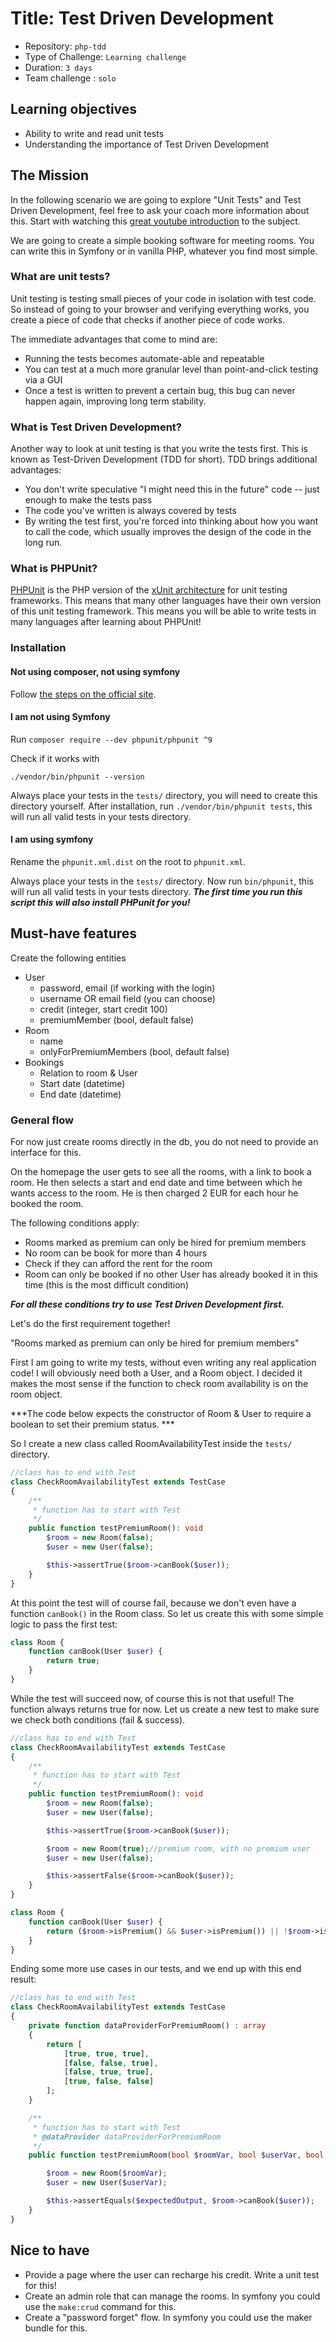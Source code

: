 # Title: Test Driven Development

- Repository: `php-tdd`
- Type of Challenge: `Learning challenge`
- Duration: `3 days`
- Team challenge : `solo`

## Learning objectives
- Ability to write and read unit tests
- Understanding the importance of Test Driven Development

## The Mission
In the following scenario we are going to explore "Unit Tests" and Test Driven Development, feel free to ask your coach more information about this.
Start with watching this [great youtube introduction](https://www.youtube.com/watch?v=WMqe0jkqPMQ) to the subject.

We are going to create a simple booking software for meeting rooms.
You can write this in Symfony or in vanilla PHP, whatever you find most simple.

### What are unit tests?
Unit testing is testing small pieces of your code in isolation with test code. So instead of going to your browser and verifying everything works, you create a piece of code that checks if another piece of code works.

The immediate advantages that come to mind are:

- Running the tests becomes automate-able and repeatable
- You can test at a much more granular level than point-and-click testing via a GUI
- Once a test is written to prevent a certain bug, this bug can never happen again, improving long term stability.

### What is Test Driven Development?
Another way to look at unit testing is that you write the tests first. This is known as Test-Driven Development (TDD for short). TDD brings additional advantages:

- You don't write speculative "I might need this in the future" code -- just enough to make the tests pass
- The code you've written is always covered by tests
- By writing the test first, you're forced into thinking about how you want to call the code, which usually improves the design of the code in the long run.

### What is PHPUnit?
[PHPUnit](https://phpunit.de/) is the PHP version of the [xUnit architecture](https://en.wikipedia.org/wiki/XUnit) for unit testing frameworks. This means that many other languages have their own version of this unit testing framework. This means you will be able to write tests in many languages after learning about PHPUnit!

### Installation
#### Not using composer, not using symfony
Follow [the steps on the official site](https://phpunit.readthedocs.io/en/9.3/installation.html).

#### I am not using Symfony
Run `composer require --dev phpunit/phpunit ^9`

Check if it works with

`./vendor/bin/phpunit --version`

Always place your tests in the `tests/` directory, you will need to create this directory yourself.
After installation, run `./vendor/bin/phpunit tests`, this will run all valid tests in your tests directory.

#### I am using symfony
Rename the `phpunit.xml.dist` on the root to `phpunit.xml`.

Always place your tests in the `tests/` directory.
Now run `bin/phpunit`, this will run all valid tests in your tests directory.
***The first time you run this script this will also install PHPunit for you!***

## Must-have features
Create the following entities
 - User
    - password, email (if working with the login)
    - username OR email field (you can choose)
    - credit (integer, start credit 100)
    - premiumMember (bool, default false)
- Room
    - name
    - onlyForPremiumMembers (bool, default false)
- Bookings
    - Relation to room & User
    - Start date (datetime)
    - End date (datetime)
    
### General flow
For now just create rooms directly in the db, you do not need to provide an interface for this.

On the homepage the user gets to see all the rooms, with a link to book a room.
He then selects a start and end date and time between which he wants access to the room.
He is then charged 2 EUR for each hour he booked the room.

The following conditions apply:

 - Rooms marked as premium can only be hired for premium members
 - No room can be book for more than 4 hours
 - Check if they can afford the rent for the room
 - Room can only be booked if no other User has already booked it in this time (this is the most difficult condition)
 
***For all these conditions try to use Test Driven Development first.***

Let's do the first requirement together!

"Rooms marked as premium can only be hired for premium members"

First I am going to write my tests, without even writing any real application code!
I will obviously need both a User, and a Room object. 
I decided it makes the most sense if the function to check room availability is on the room object.

***The code below expects the constructor of Room & User to require a boolean to set their premium status. ***

So I create a new class called RoomAvailabilityTest inside the `tests/` directory.

```php 
//class has to end with Test
class CheckRoomAvailabilityTest extends TestCase
{
    /**
     * function has to start with Test
     */
    public function testPremiumRoom(): void
        $room = new Room(false);
        $user = new User(false);

        $this->assertTrue($room->canBook($user));
    }
}
```

At this point the test will of course fail, because we don't even have a function `canBook()` in the Room class.
So let us create this with some simple logic to pass the first test:

```php 
class Room {
    function canBook(User $user) {
        return true;
    }
}
```

While the test will succeed now, of course this is not that useful! The function always returns true for now.
Let us create a new test to make sure we check both conditions (fail & success).

```php 
//class has to end with Test
class CheckRoomAvailabilityTest extends TestCase
{
    /**
     * function has to start with Test
     */
    public function testPremiumRoom(): void
        $room = new Room(false);
        $user = new User(false);

        $this->assertTrue($room->canBook($user));

        $room = new Room(true);//premium room, with no premium user
        $user = new User(false);

        $this->assertFalse($room->canBook($user));
    }
}
```

```php 
class Room {
    function canBook(User $user) {
        return ($room->isPremium() && $user->isPremium()) || !$room->isPremium();
    }
}
```

Ending some more use cases in our tests, and we end up with this end result:

```php 
//class has to end with Test
class CheckRoomAvailabilityTest extends TestCase
{
    private function dataProviderForPremiumRoom() : array
    {
        return [
            [true, true, true],
            [false, false, true],
            [false, true, true],
            [true, false, false]
        ];
    }

    /**
     * function has to start with Test
     * @dataProvider dataProviderForPremiumRoom
     */
    public function testPremiumRoom(bool $roomVar, bool $userVar, bool $expectedOutput): void

        $room = new Room($roomVar);
        $user = new User($userVar);

        $this->assertEquals($expectedOutput, $room->canBook($user));
    }
}
```

## Nice to have
- Provide a page where the user can recharge his credit. Write a unit test for this!
- Create an admin role that can manage the rooms. In symfony you could use the `make:crud` command for this.
- Create a "password forget" flow. In symfony you could use the maker bundle for this.
